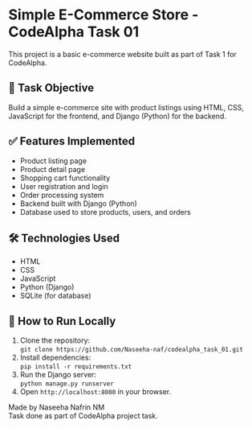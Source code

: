# Simple E-Commerce Store - CodeAlpha Task 01

This project is a basic e-commerce website built as part of Task 1 for CodeAlpha.

## 🎯 Task Objective  
Build a simple e-commerce site with product listings using HTML, CSS, JavaScript for the frontend, and Django (Python) for the backend.

## ✅ Features Implemented
- Product listing page  
- Product detail page  
- Shopping cart functionality  
- User registration and login  
- Order processing system  
- Backend built with Django (Python)  
- Database used to store products, users, and orders  

## 🛠️ Technologies Used
- HTML  
- CSS  
- JavaScript  
- Python (Django)  
- SQLite (for database)

## 🚀 How to Run Locally
1. Clone the repository:  
   `git clone https://github.com/Naseeha-naf/codealpha_task_01.git`
2. Install dependencies:  
   `pip install -r requirements.txt`
3. Run the Django server:  
   `python manage.py runserver`
4. Open `http://localhost:8000` in your browser.


Made by Naseeha Nafrin NM  
Task done as part of CodeAlpha project task.
